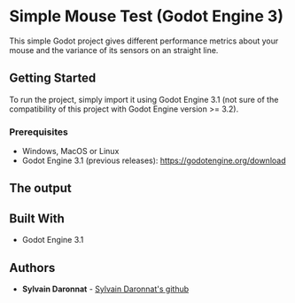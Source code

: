 # Simple Mouse Test (Godot Engine 3)
This simple Godot project gives different performance metrics about your mouse and the variance of its sensors on an straight line.

## Getting Started

To run the project, simply import it using Godot Engine 3.1 (not sure of the compatibility of this project with Godot Engine version >= 3.2).

### Prerequisites

* Windows, MacOS or Linux
* Godot Engine 3.1 (previous releases): https://godotengine.org/download

## The output




## Built With

* Godot Engine 3.1

## Authors

* **Sylvain Daronnat** - [Sylvain Daronnat's github](https://github.com/daronnat)

